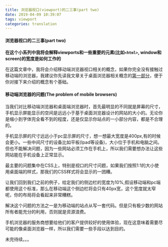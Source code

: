 ```yaml
---
title: 浏览器视口(viewport)的二三事(part two)
date: 2019-04-09 10:39:07
tags: viewport
categories: translation
---
```


#### 浏览器视口的二三事(part two)

**在这个小系列中我将会解释viewports和一些重要的元素(比如`<html>`, window和screen)的宽度是如何工作的**

在这篇文章中，我将会介绍移动端浏览器视口相关的概念，如果你完全没有接触过移动端的浏览器，我建议你先读我文章关于桌面浏览器相关概念的[第一部分](https://blog.llcat.tech/2019/04/04/a-tale-of-two-viewports/#more)，便于你对接下来介绍的概念有个基础。

#### 移动端浏览器的问题(The problem of mobile browsers)
当我们对比移动端浏览器和桌面端浏览器时，首先最明显的不同就是屏幕的尺寸，手机显示屏能显示的空间是远远小于基于桌面浏览器设计的网站的大小的。无论你是缩小到字体完全看不到的程度，还是仅显示你站点的一小部分内容，都是不合理的。

手机显示屏的尺寸远远小于pc显示屏的尺寸，想一想最大宽度是400px,有的时候会更小。一些中间尺寸的设备比如平板(Ipad等设备)，大小位于手机和电脑之间。但也不能解决问题，因为一些网站必须工作在手机上，所以我们需要想办法让这些网站能在手机设备上正常显示。

最主要的问题集中在CSS上，特别是视口的尺寸问题，如果我们按照1:1的大小使用桌面端的样式，那我们的CSS样式将会显示的一团糟。

让我们回到我们之前的例子，给定我们的侧边栏的宽度为10%,假设移动端和pc端都使用这个标准，那么在移动端这个侧边栏将会只有40px宽，这个宽度就太窄呢，你的布局将会看起来非常糟糕。

解决这个问题的方法之一是为移动端的站点从写一套代码。但是只有极少数的网站所有者能充分的利用，否则就是资源浪费。

手机浏览器的服务商想要给他们的客户提供较好的使用体验，现在这意味着需要尽可能的像桌面浏览器一样，所以我们需要一些手段以达到目的。

未完待续。。。